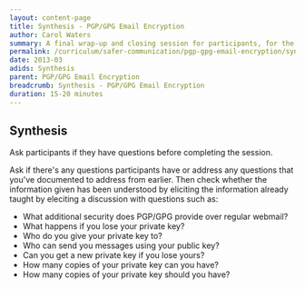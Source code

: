 ```yaml
---
layout: content-page
title: Synthesis - PGP/GPG Email Encryption
author: Carol Waters
summary: A final wrap-up and closing session for participants, for the Safer Communication - PGP/GPG Email Encryption module.
permalink: /curriculum/safer-communication/pgp-gpg-email-encryption/synthesis/synthesis-pgp-gpg-email-encryption
date: 2013-03
adids: Synthesis
parent: PGP/GPG Email Encryption
breadcrumb: Synthesis - PGP/GPG Email Encryption
duration: 15-20 minutes
---
```


## Synthesis
Ask participants if they have questions before completing the session.

Ask if there's any questions participants have or address any questions that you've documented to address from earlier. Then check whether the information given has been understood by eliciting the information already taught by eleciting a discussion with questions such as:

- What additional security does PGP/GPG provide over regular webmail?
- What happens if you lose your private key?
- Who do you give your private key to?
- Who can send you messages using your public key?
- Can you get a new private key if you lose yours?
- How many copies of your private key can you have?
- How many copies of your private key should you have?

